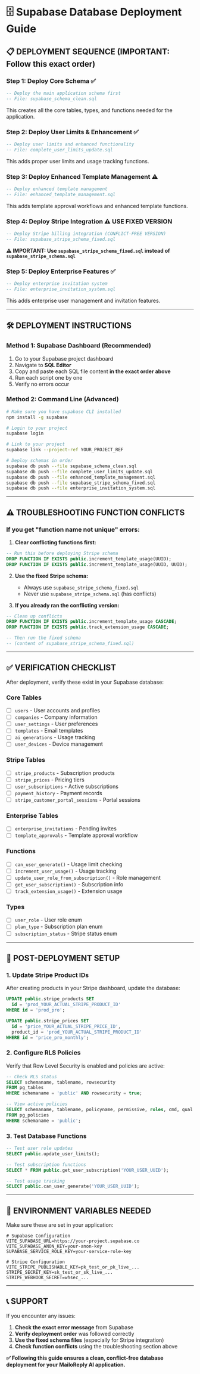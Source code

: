 # 🗄️ Supabase Database Deployment Guide

## 📋 **DEPLOYMENT SEQUENCE (IMPORTANT: Follow this exact order)**

### **Step 1: Deploy Core Schema** ✅
```sql
-- Deploy the main application schema first
-- File: supabase_schema_clean.sql
```
This creates all the core tables, types, and functions needed for the application.

### **Step 2: Deploy User Limits & Enhancement** ✅  
```sql
-- Deploy user limits and enhanced functionality  
-- File: complete_user_limits_update.sql
```
This adds proper user limits and usage tracking functions.

### **Step 3: Deploy Enhanced Template Management** ⚠️
```sql
-- Deploy enhanced template management
-- File: enhanced_template_management.sql
```
This adds template approval workflows and enhanced template functions.

### **Step 4: Deploy Stripe Integration** ⚠️ **USE FIXED VERSION**
```sql
-- Deploy Stripe billing integration (CONFLICT-FREE VERSION)
-- File: supabase_stripe_schema_fixed.sql
```
**⚠️ IMPORTANT: Use `supabase_stripe_schema_fixed.sql` instead of `supabase_stripe_schema.sql`**

### **Step 5: Deploy Enterprise Features** ✅
```sql
-- Deploy enterprise invitation system
-- File: enterprise_invitation_system.sql  
```
This adds enterprise user management and invitation features.

---

## 🛠️ **DEPLOYMENT INSTRUCTIONS**

### **Method 1: Supabase Dashboard (Recommended)**
1. Go to your Supabase project dashboard
2. Navigate to **SQL Editor**
3. Copy and paste each SQL file content **in the exact order above**
4. Run each script one by one
5. Verify no errors occur

### **Method 2: Command Line (Advanced)**
```bash
# Make sure you have supabase CLI installed
npm install -g supabase

# Login to your project
supabase login

# Link to your project  
supabase link --project-ref YOUR_PROJECT_REF

# Deploy schemas in order
supabase db push --file supabase_schema_clean.sql
supabase db push --file complete_user_limits_update.sql
supabase db push --file enhanced_template_management.sql
supabase db push --file supabase_stripe_schema_fixed.sql
supabase db push --file enterprise_invitation_system.sql
```

---

## ⚠️ **TROUBLESHOOTING FUNCTION CONFLICTS**

### **If you get "function name not unique" errors:**

1. **Clear conflicting functions first:**
```sql
-- Run this before deploying Stripe schema
DROP FUNCTION IF EXISTS public.increment_template_usage(UUID);
DROP FUNCTION IF EXISTS public.increment_template_usage(UUID, UUID);
```

2. **Use the fixed Stripe schema:**
   - Always use `supabase_stripe_schema_fixed.sql`  
   - Never use `supabase_stripe_schema.sql` (has conflicts)

3. **If you already ran the conflicting version:**
```sql
-- Clean up conflicts
DROP FUNCTION IF EXISTS public.increment_template_usage CASCADE;
DROP FUNCTION IF EXISTS public.track_extension_usage CASCADE;

-- Then run the fixed schema
-- (content of supabase_stripe_schema_fixed.sql)
```

---

## ✅ **VERIFICATION CHECKLIST**

After deployment, verify these exist in your Supabase database:

### **Core Tables**
- [ ] `users` - User accounts and profiles
- [ ] `companies` - Company information
- [ ] `user_settings` - User preferences 
- [ ] `templates` - Email templates
- [ ] `ai_generations` - Usage tracking
- [ ] `user_devices` - Device management

### **Stripe Tables**
- [ ] `stripe_products` - Subscription products
- [ ] `stripe_prices` - Pricing tiers
- [ ] `user_subscriptions` - Active subscriptions
- [ ] `payment_history` - Payment records
- [ ] `stripe_customer_portal_sessions` - Portal sessions

### **Enterprise Tables**
- [ ] `enterprise_invitations` - Pending invites
- [ ] `template_approvals` - Template approval workflow

### **Functions**
- [ ] `can_user_generate()` - Usage limit checking
- [ ] `increment_user_usage()` - Usage tracking
- [ ] `update_user_role_from_subscription()` - Role management
- [ ] `get_user_subscription()` - Subscription info
- [ ] `track_extension_usage()` - Extension usage

### **Types**
- [ ] `user_role` - User role enum
- [ ] `plan_type` - Subscription plan enum  
- [ ] `subscription_status` - Stripe status enum

---

## 🚀 **POST-DEPLOYMENT SETUP**

### **1. Update Stripe Product IDs**
After creating products in your Stripe dashboard, update the database:

```sql
UPDATE public.stripe_products SET 
  id = 'prod_YOUR_ACTUAL_STRIPE_PRODUCT_ID'
WHERE id = 'prod_pro';

UPDATE public.stripe_prices SET
  id = 'price_YOUR_ACTUAL_STRIPE_PRICE_ID',
  product_id = 'prod_YOUR_ACTUAL_STRIPE_PRODUCT_ID'  
WHERE id = 'price_pro_monthly';
```

### **2. Configure RLS Policies**
Verify that Row Level Security is enabled and policies are active:

```sql
-- Check RLS status
SELECT schemaname, tablename, rowsecurity 
FROM pg_tables 
WHERE schemaname = 'public' AND rowsecurity = true;

-- View active policies
SELECT schemaname, tablename, policyname, permissive, roles, cmd, qual
FROM pg_policies 
WHERE schemaname = 'public';
```

### **3. Test Database Functions**
```sql
-- Test user role updates
SELECT public.update_user_limits();

-- Test subscription functions
SELECT * FROM public.get_user_subscription('YOUR_USER_UUID');

-- Test usage tracking
SELECT public.can_user_generate('YOUR_USER_UUID');
```

---

## 🔧 **ENVIRONMENT VARIABLES NEEDED**

Make sure these are set in your application:

```env
# Supabase Configuration
VITE_SUPABASE_URL=https://your-project.supabase.co
VITE_SUPABASE_ANON_KEY=your-anon-key
SUPABASE_SERVICE_ROLE_KEY=your-service-role-key

# Stripe Configuration  
VITE_STRIPE_PUBLISHABLE_KEY=pk_test_or_pk_live_...
STRIPE_SECRET_KEY=sk_test_or_sk_live_...
STRIPE_WEBHOOK_SECRET=whsec_...
```

---

## 📞 **SUPPORT**

If you encounter any issues:

1. **Check the exact error message** from Supabase
2. **Verify deployment order** was followed correctly  
3. **Use the fixed schema files** (especially for Stripe integration)
4. **Check function conflicts** using the troubleshooting section above

**✅ Following this guide ensures a clean, conflict-free database deployment for your MailoReply AI application.**